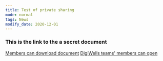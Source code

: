 ```yaml
---
title: Test of private sharing
mode: normal
tags: News
modify_date: 2020-12-01
---
```


### This is the link to the a secret document

[Members can download document](https://norce-my.sharepoint.com/:w:/g/personal/saly_norceresearch_no/EbjWvh9lfPJKhe0cVooLISEBTmJtLzladewPgzB6GrQqYQ)
[DigiWells teams' members can open](https://norce.sharepoint.com/:w:/r/sites/P102854_SFIDigiWells/Shared%20Documents/Digiwells%20by%20invitation/Results/Test%20document%20in%20Results%20folder%20.docx?d=w5b1bc0bf9828433092e579298d8961e1&csf=1&web=1&e=TWYl6B)


